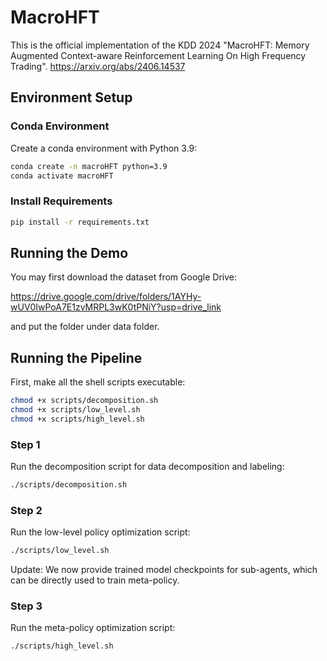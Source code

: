 # MacroHFT
This is the official implementation of the KDD 2024 "MacroHFT: Memory Augmented Context-aware Reinforcement Learning On High Frequency Trading".
https://arxiv.org/abs/2406.14537

## Environment Setup

### Conda Environment
Create a conda environment with Python 3.9:

```bash
conda create -n macroHFT python=3.9
conda activate macroHFT
```

### Install Requirements
```bash
pip install -r requirements.txt
```

## Running the Demo

You may first download the dataset from Google Drive:

https://drive.google.com/drive/folders/1AYHy-wUV0IwPoA7E1zvMRPL3wK0tPNiY?usp=drive_link

and put the folder under data folder.

## Running the Pipeline

First, make all the shell scripts executable:

```bash
chmod +x scripts/decomposition.sh
chmod +x scripts/low_level.sh
chmod +x scripts/high_level.sh
```

### Step 1
Run the decomposition script for data decomposition and labeling:

```bash
./scripts/decomposition.sh
```

### Step 2
Run the low-level policy optimization script:

```bash
./scripts/low_level.sh
```

Update: We now provide trained model checkpoints for sub-agents, which can be directly used to train meta-policy.

### Step 3
Run the meta-policy optimization script:

```bash
./scripts/high_level.sh
``` 
